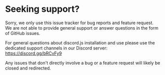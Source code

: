 # Seeking support?

Sorry, we only use this issue tracker for bug reports and feature request. We are not able to provide general support or answer questions in the form of GitHub issues.

For general questions about discord.js installation and use please use the dedicated support channels in our Discord server: https://discord.gg/bRCvFy9

Any issues that don't directly involve a bug or a feature request will likely be closed and redirected.
